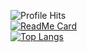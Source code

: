 ![Profile Hits](https://komarev.com/ghpvc/?username=percy-g2&color=green) \
[![ReadMe Card](https://github-readme-stats.vercel.app/api?username=percy-g2&theme=prussian&show_icons=true)](https://github.com/percy-g2) \
[![Top Langs](https://github-readme-stats.vercel.app/api/top-langs/?username=percy-g2&langs_count=8)](https://github.com/percy-g2/percy-g2)

